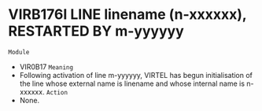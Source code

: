 # VIRB176I LINE linename (n-xxxxxx), RESTARTED BY m-yyyyyy
`Module`
- VIR0B17
`Meaning`
- Following activation of line m-yyyyyy, VIRTEL has begun initialisation of the line whose external name is linename and whose internal name is n-xxxxxx.
`Action`
- None.
